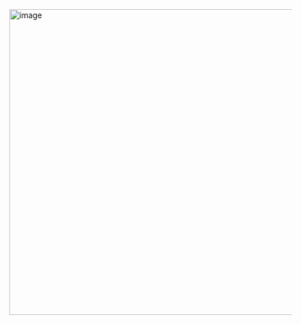 <img width="545" alt="image" src="https://github.com/user-attachments/assets/c9df67c9-38c3-424b-8193-038deaaebe20">
